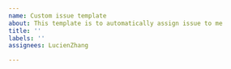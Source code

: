 ```yaml
---
name: Custom issue template
about: This template is to automatically assign issue to me
title: ''
labels: ''
assignees: LucienZhang

---
```



